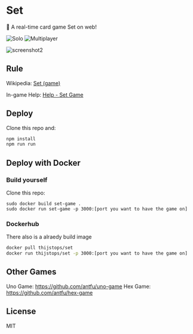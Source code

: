 # Set

🎰 A real-time card game Set on web!

![Solo](https://img.shields.io/badge/solo-finished-green.svg) ![Multiplayer](https://img.shields.io/badge/multiplayer-finished-green.svg)

![screenshot2](https://cloud.githubusercontent.com/assets/11247099/19839549/fcddd586-9f1e-11e6-829e-7841bb0f01f7.png)

## Rule

Wikipedia: [Set (game)][1]

In-game Help: [Help - Set Game](https://set.antnf.com/help)

## Deploy

Clone this repo and:

```sh
npm install
npm run run
```

## Deploy with Docker

### Build yourself
Clone this repo:

```
sudo docker build set-game .
sudo docker run set-game -p 3000:[port you want to have the game on]
```

### Dockerhub
There also is a alraedy build image

```sh 
docker pull thijstops/set
docker run thijstops/set -p 3000:[port you want to have the game on]
```

## Other Games
Uno Game: https://github.com/antfu/uno-game
Hex Game: https://github.com/antfu/hex-game

## License

MIT

[1]: https://en.wikipedia.org/wiki/Set_(game)
